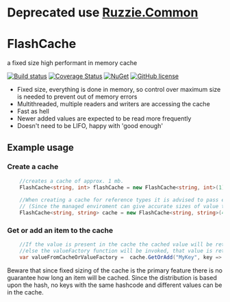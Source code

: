 # Deprecated use [Ruzzie.Common](https://github.com/Ruzzie/Ruzzie.Common)

# FlashCache
a fixed size high performant in memory cache

[![Build status](https://ci.appveyor.com/api/projects/status/1rt1eq4cmvlrphn7?svg=true)](https://ci.appveyor.com/project/Ruzzie/flashcache) 
[![Coverage Status](https://coveralls.io/repos/Ruzzie/flashcache/badge.svg?branch=master&service=github)](https://coveralls.io/github/Ruzzie/flashcache?branch=master)
[![NuGet](https://img.shields.io/nuget/v/Ruzzie.Cache.FlashCache.svg)](https://www.nuget.org/packages/Ruzzie.Cache.FlashCache)
[![GitHub license](https://img.shields.io/github/license/Ruzzie/flashcache.svg)](https://github.com/Ruzzie/flashcache/blob/master/LICENSE.md)

- Fixed size, everything is done in memory, so control over maximum size is needed to prevent out of memory errors
- Multithreaded, multiple readers and writers are accessing the cache
- Fast as hell
- Newer added values are expected to be read more frequently
- Doesn't need to be LIFO, happy with 'good enough'

## Example usage

### Create a cache

``` csharp
	//creates a cache of approx. 1 mb.
    FlashCache<string, int> flashCache = new FlashCache<string, int>(1);
	
	//When creating a cache for reference types it is advised to pass extra parameters to indicate the estimated size per cache entry. For collection type a default size of 89 will be calculated and for strings a default size of 20
    // (Since the managed enviroment can give accurate sizes of value types)
 	FlashCache<string, string> cache = new FlashCache<string, string>(4,averageSizeInBytesOfKey:48, averageSizeInBytesOfValue:48);
```
### Get or add an item to the cache
``` csharp
	//If the value is present in the cache the cached value will be returned, 
    //else the valueFactory function will be invoked, that value is returned and stored in cache.
	var valueFromCacheOrValueFactory =  cache.GetOrAdd("MyKey", key => 1);
```

Beware that since fixed sizing of the cache is the primary feature there is no guarantee how long an item will be cached. Since the distribution is based upon the hash, no keys with the same hashcode and different values can be in the cache.
